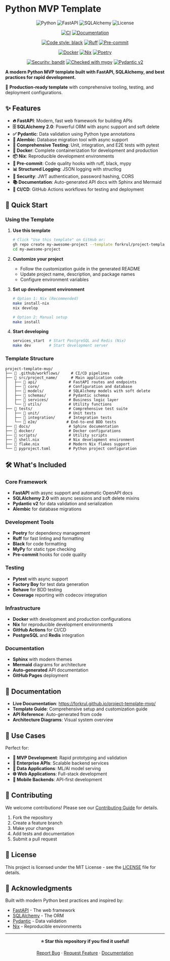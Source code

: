 # Python MVP Template

<div align="center">

![Python](https://img.shields.io/badge/python-v3.11+-blue.svg)
![FastAPI](https://img.shields.io/badge/FastAPI-0.109+-00a393.svg)
![SQLAlchemy](https://img.shields.io/badge/SQLAlchemy-2.0+-red.svg)
![License](https://img.shields.io/badge/license-MIT-green.svg)

[![CI](https://github.com/forkrul/project-template-mvp/workflows/CI/badge.svg)](https://github.com/forkrul/project-template-mvp/actions/workflows/ci.yml)
[![Documentation](https://github.com/forkrul/project-template-mvp/workflows/Documentation%20Check/badge.svg)](https://github.com/forkrul/project-template-mvp/actions/workflows/docs.yml)

[![Code style: black](https://img.shields.io/badge/code%20style-black-000000.svg)](https://github.com/psf/black)
[![Ruff](https://img.shields.io/endpoint?url=https://raw.githubusercontent.com/astral-sh/ruff/main/assets/badge/v2.json)](https://github.com/astral-sh/ruff)
[![Pre-commit](https://img.shields.io/badge/pre--commit-enabled-brightgreen?logo=pre-commit&logoColor=white)](https://github.com/pre-commit/pre-commit)

[![Docker](https://img.shields.io/badge/docker-ready-blue?logo=docker)](https://www.docker.com/)
[![Nix](https://img.shields.io/badge/nix-supported-blue?logo=nixos)](https://nixos.org/)
[![Poetry](https://img.shields.io/badge/dependency-poetry-blue)](https://python-poetry.org/)

[![Security: bandit](https://img.shields.io/badge/security-bandit-yellow.svg)](https://github.com/PyCQA/bandit)
[![Checked with mypy](https://www.mypy-lang.org/static/mypy_badge.svg)](https://mypy-lang.org/)
[![Pydantic v2](https://img.shields.io/endpoint?url=https://raw.githubusercontent.com/pydantic/pydantic/main/docs/badge/v2.json)](https://pydantic.dev)

</div>

**A modern Python MVP template built with FastAPI, SQLAlchemy, and best practices for rapid development.**

🚀 **Production-ready template** with comprehensive tooling, testing, and deployment configurations.

## ✨ Features

- **🔥 FastAPI**: Modern, fast web framework for building APIs
- **🗄️ SQLAlchemy 2.0**: Powerful ORM with async support and soft delete
- **✅ Pydantic**: Data validation using Python type annotations
- **🔄 Alembic**: Database migration tool with async support
- **🧪 Comprehensive Testing**: Unit, integration, and E2E tests with pytest
- **🐳 Docker**: Complete containerization for development and production
- **📦 Nix**: Reproducible development environments
- **🔧 Pre-commit**: Code quality hooks with ruff, black, mypy
- **📊 Structured Logging**: JSON logging with structlog
- **🔐 Security**: JWT authentication, password hashing, CORS
- **📚 Documentation**: Auto-generated API docs with Sphinx and Mermaid
- **🚀 CI/CD**: GitHub Actions workflows for testing and deployment

## 🚀 Quick Start

### Using the Template

1. **Use this template**
   ```bash
   # Click "Use this template" on GitHub or:
   gh repo create my-awesome-project --template forkrul/project-template-mvp
   cd my-awesome-project
   ```

2. **Customize your project**
   - Follow the customization guide in the generated README
   - Update project name, description, and package names
   - Configure environment variables

3. **Set up development environment**
   ```bash
   # Option 1: Nix (Recommended)
   make install-nix
   nix develop
   
   # Option 2: Manual setup
   make install
   ```

4. **Start developing**
   ```bash
   services_start  # Start PostgreSQL and Redis (Nix)
   make dev        # Start development server
   ```

### Template Structure

```
project-template-mvp/
├── 📁 .github/workflows/     # CI/CD pipelines
├── 📁 src/project_name/      # Main application code
│   ├── 📁 api/              # FastAPI routes and endpoints
│   ├── 📁 core/             # Configuration and database
│   ├── 📁 models/           # SQLAlchemy models with soft delete
│   ├── 📁 schemas/          # Pydantic schemas
│   ├── 📁 services/         # Business logic layer
│   └── 📁 utils/            # Utility functions
├── 📁 tests/                # Comprehensive test suite
│   ├── 📁 unit/             # Unit tests
│   ├── 📁 integration/      # Integration tests
│   └── 📁 e2e/             # End-to-end BDD tests
├── 📁 docs/                 # Sphinx documentation
├── 📁 docker/               # Docker configurations
├── 📁 scripts/              # Utility scripts
├── 📄 shell.nix             # Nix development environment
├── 📄 flake.nix             # Modern Nix flakes support
└── 📄 pyproject.toml        # Python project configuration
```

## 🛠️ What's Included

### Core Framework
- **FastAPI** with async support and automatic OpenAPI docs
- **SQLAlchemy 2.0** with async sessions and soft delete mixins
- **Pydantic v2** for data validation and serialization
- **Alembic** for database migrations

### Development Tools
- **Poetry** for dependency management
- **Ruff** for fast linting and formatting
- **Black** for code formatting
- **MyPy** for static type checking
- **Pre-commit** hooks for code quality

### Testing
- **Pytest** with async support
- **Factory Boy** for test data generation
- **Behave** for BDD testing
- **Coverage** reporting with codecov integration

### Infrastructure
- **Docker** with development and production configurations
- **Nix** for reproducible development environments
- **GitHub Actions** for CI/CD
- **PostgreSQL** and **Redis** integration

### Documentation
- **Sphinx** with modern themes
- **Mermaid** diagrams for architecture
- **Auto-generated** API documentation
- **GitHub Pages** deployment

## 📖 Documentation

- **Live Documentation**: https://forkrul.github.io/project-template-mvp/
- **Template Guide**: Comprehensive setup and customization guide
- **API Reference**: Auto-generated from code
- **Architecture Diagrams**: Visual system overview

## 🎯 Use Cases

Perfect for:
- **🚀 MVP Development**: Rapid prototyping and validation
- **🏢 Enterprise APIs**: Scalable backend services
- **🔬 Data Applications**: ML/AI model serving
- **🌐 Web Applications**: Full-stack development
- **📱 Mobile Backends**: API-first development

## 🤝 Contributing

We welcome contributions! Please see our [Contributing Guide](CONTRIBUTING.md) for details.

1. Fork the repository
2. Create a feature branch
3. Make your changes
4. Add tests and documentation
5. Submit a pull request

## 📄 License

This project is licensed under the MIT License - see the [LICENSE](LICENSE) file for details.

## 🙏 Acknowledgments

Built with modern Python best practices and inspired by:
- [FastAPI](https://fastapi.tiangolo.com/) - The web framework
- [SQLAlchemy](https://www.sqlalchemy.org/) - The ORM
- [Pydantic](https://pydantic.dev/) - Data validation
- [Nix](https://nixos.org/) - Reproducible environments

---

<div align="center">

**⭐ Star this repository if you find it useful!**

[Report Bug](https://github.com/forkrul/project-template-mvp/issues) · [Request Feature](https://github.com/forkrul/project-template-mvp/issues) · [Documentation](https://forkrul.github.io/project-template-mvp/)

</div>
